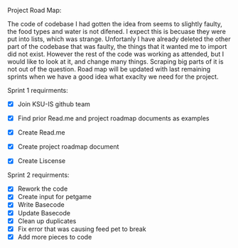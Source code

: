 Project Road Map:

The code of codebase I had gotten the idea from seems to slightly faulty, the food types and water is not difened. I expect this is becuase they were put into lists, which was strange. Unfortanly I have already deleted the other part of the codebase that was faulty, the things that it wanted me to import did not exist. However the rest of the code was working as attended, but I would like to look at it, and change many things. Scraping big parts of it is not out of the question. Road map will be updated with last remaining sprints when we have a good idea what exaclty we need for the project.

Sprint 1 requirments:

- [x] Join KSU-IS github team
- [x] Find prior Read.me and project roadmap documents as examples
- [x] Create Read.me
- [x] Create project roadmap document
- [x] Create Liscense


Sprint 2 requirments: 

- [x] Rework the code 
- [x] Create input for petgame
- [x] Write Basecode
- [x] Update Basecode
- [x] Clean up duplicates
- [x] Fix error that was causing feed pet to break
- [x] Add more pieces to code